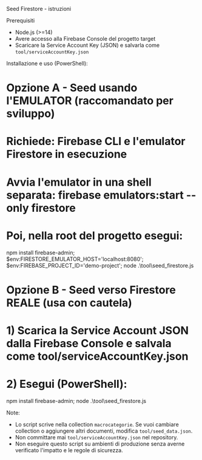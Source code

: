 Seed Firestore - istruzioni

Prerequisiti
- Node.js (>=14)
- Avere accesso alla Firebase Console del progetto target
- Scaricare la Service Account Key (JSON) e salvarla come `tool/serviceAccountKey.json`

Installazione e uso (PowerShell):

# Opzione A - Seed usando l'EMULATOR (raccomandato per sviluppo)
# Richiede: Firebase CLI e l'emulator Firestore in esecuzione
# Avvia l'emulator in una shell separata: firebase emulators:start --only firestore
# Poi, nella root del progetto esegui:
npm install firebase-admin; $env:FIRESTORE_EMULATOR_HOST='localhost:8080'; $env:FIREBASE_PROJECT_ID='demo-project'; node .\tool\seed_firestore.js

# Opzione B - Seed verso Firestore REALE (usa con cautela)
# 1) Scarica la Service Account JSON dalla Firebase Console e salvala come tool/serviceAccountKey.json
# 2) Esegui (PowerShell):
npm install firebase-admin; node .\tool\seed_firestore.js

Note:
- Lo script scrive nella collection `macrocategorie`. Se vuoi cambiare collection o aggiungere altri documenti, modifica `tool/seed_data.json`.
- Non committare mai `tool/serviceAccountKey.json` nel repository.
- Non eseguire questo script su ambienti di produzione senza averne verificato l'impatto e le regole di sicurezza.
